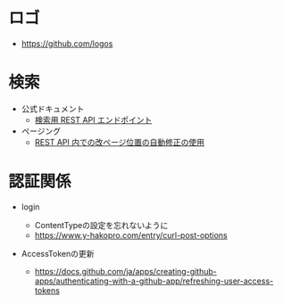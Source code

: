 # ロゴ
- https://github.com/logos

#  検索

- 公式ドキュメント
    - [検索用 REST API エンドポイント](https://docs.github.com/ja/rest/search/search?apiVersion=2022-11-28) 
- ページング
    - [REST API 内での改ページ位置の自動修正の使用](https://docs.github.com/ja/rest/using-the-rest-api/using-pagination-in-the-rest-api?apiVersion=2022-11-28)

# 認証関係
- login
    - ContentTypeの設定を忘れないように
    - https://www.y-hakopro.com/entry/curl-post-options

- AccessTokenの更新
    - https://docs.github.com/ja/apps/creating-github-apps/authenticating-with-a-github-app/refreshing-user-access-tokens

